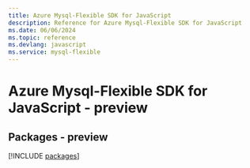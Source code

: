 ```yaml
---
title: Azure Mysql-Flexible SDK for JavaScript
description: Reference for Azure Mysql-Flexible SDK for JavaScript
ms.date: 06/06/2024
ms.topic: reference
ms.devlang: javascript
ms.service: mysql-flexible
---
```

# Azure Mysql-Flexible SDK for JavaScript - preview
## Packages - preview
[!INCLUDE [packages](mysql-flexible-index.md)]